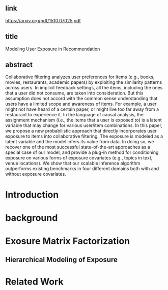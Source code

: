 ## link

https://arxiv.org/pdf/1510.07025.pdf

## title

Modeling User Exposure in Recommendation

## abstract

Collaborative filtering analyzes user preferences for items (e.g., books, movies, restaurants, academic papers) by exploiting the similarity patterns across users. In implicit feedback settings, all the items, including the ones that a user did not consume, are taken into consideration. But this assumption does not accord with the common sense understanding that users have a limited scope and awareness of items. For example, a user might not have heard of a certain paper, or might live too far away from a restaurant to experience it. In the language of causal analysis, the assignment mechanism (i.e., the items that a user is exposed to) is a latent variable that may change for various user/item combinations. In this paper, we propose a new probabilistic approach that directly incorporates user exposure to items into collaborative filtering. The exposure is modeled as a latent variable and the model infers its value from data. In doing so, we recover one of the most successful state-of-the-art approaches as a special case of our model, and provide a plug-in method for conditioning exposure on various forms of exposure covariates (e.g., topics in text, venue locations). We show that our scalable inference algorithm outperforms existing benchmarks in four different domains both with and without exposure covariates.

# Introduction

# background

# Exosure Matrix Factorization

## Hierarchical Modeling of Exposure

# Related Work
